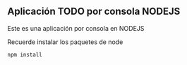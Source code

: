 ## Aplicación TODO por consola NODEJS

Este es una aplicación por consola en NODEJS

Recuerde instalar los paquetes de node

```
npm install
```
